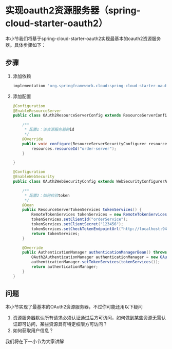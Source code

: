 # 实现oauth2资源服务器（spring-cloud-starter-oauth2）

本小节我们将基于spring-cloud-starter-oauth2实现最基本的oauth2资源服务器。具体步骤如下：

## 步骤

1. 添加依赖

   ```groovy
   implementation 'org.springframework.cloud:spring-cloud-starter-oauth2:2.2.5.RELEASE'
   ```

2. 添加配置

   ```java
   @Configuration
   @EnableResourceServer
   public class OAuth2ResourceServerConfig extends ResourceServerConfigurerAdapter {
   
       /**
        * 配置1：该资源服务器的id
        */
       @Override
       public void configure(ResourceServerSecurityConfigurer resources) throws Exception {
           resources.resourceId("order-server");
       }
   
   }
   ```

   ```java
   @Configuration
   @EnableWebSecurity
   public class OAuth2WebSecurityConfig extends WebSecurityConfigurerAdapter {
   
       /**
        * 配置2：如何校验token
        */
       @Bean
       public ResourceServerTokenServices tokenServices() {
           RemoteTokenServices tokenServices = new RemoteTokenServices();
           tokenServices.setClientId("orderService");
           tokenServices.setClientSecret("123456");
           tokenServices.setCheckTokenEndpointUrl("http://localhost:9401/oauth/check_token");
           return tokenServices;
       }
   
       @Override
       public AuthenticationManager authenticationManagerBean() throws Exception {
           OAuth2AuthenticationManager authenticationManager = new OAuth2AuthenticationManager();
           authenticationManager.setTokenServices(tokenServices());
           return authenticationManager;
       }
   }
   ```

## 问题

本小节实现了最基本的OAuth2资源服务器，不过你可能还用以下疑问

1. 资源服务器默认所有请求必须认证通过后方可访问，如何做到某些资源无需认证即可访问，某些资源具有特定权限方可访问？
2. 如何获取用户信息？

我们将在下一小节为大家讲解
